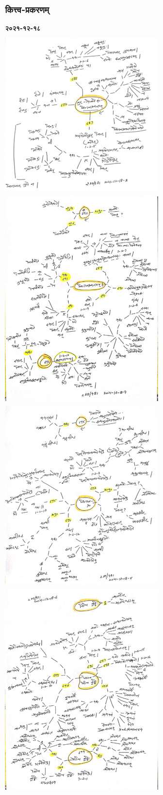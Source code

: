 # कित्त्व-प्रकरणम्

## २०२१-१२-१८

![lp-लुङ्-सिजादि-संस्करणकः-कित्त्व-प्रकरणम्-2021-12-18-3](lp-लुङ्-सिजादि-संस्करणकः-कित्त्व-प्रकरणम्-2021-12-18-3.jpg)

![lp-कित्त्व-प्रकरणम्-2021-12-18-4](lp-कित्त्व-प्रकरणम्-2021-12-18-4.jpg)

![lp-कित्त्व-प्रकरणम्-2021-12-18-5](lp-कित्त्व-प्रकरणम्-2021-12-18-5.jpg)

![lp-कित्त्व-प्रकरणम्-सिचि-वृद्धिः-2021-12-18-6](lp-कित्त्व-प्रकरणम्-सिचि-वृद्धिः-2021-12-18-6.jpg)
